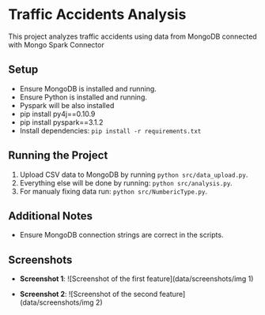 # Traffic Accidents Analysis

This project analyzes traffic accidents using data from MongoDB connected with Mongo Spark Connector

## Setup
- Ensure MongoDB is installed and running.
- Ensure Python is installed and running.
- Pyspark will be also installed 
- pip install py4j==0.10.9
- pip install pyspark==3.1.2
- Install dependencies: `pip install -r requirements.txt`

## Running the Project
1. Upload CSV data to MongoDB by running `python src/data_upload.py`.
2. Everything else will be done by running: `python src/analysis.py`.
3. For manualy fixing data run: `python src/NumbericType.py`.

## Additional Notes
- Ensure MongoDB connection strings are correct in the scripts.

## Screenshots
- **Screenshot 1**:
  ![Screenshot of the first feature](data/screenshots/img 1)

- **Screenshot 2**:
  ![Screenshot of the second feature](data/screenshots/img 2)